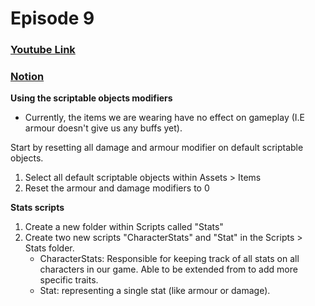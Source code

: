 # Episode 9

### [Youtube Link](hhttps://www.youtube.com/watch?v=e8GmfoaOB4Y&list=PLPV2KyIb3jR4KLGCCAciWQ5qHudKtYeP7&index=10)
### [Notion](https://www.notion.so/gamedevmcgill/Dissection-of-Brackey-s-RPG-25c5b38888d840a5b5da528644c5a9ea#98497535f625446ea247f6ed7a5aed1d)

**Using the scriptable objects modifiers**

- Currently, the items we are wearing have no effect on gameplay (I.E armour doesn't give us any buffs yet). 

Start by resetting all damage and armour modifier on default scriptable objects.
1. Select all default scriptable objects within Assets > Items
2. Reset the armour and damage modifiers to 0

**Stats scripts**

1. Create a new folder within Scripts called "Stats"
2. Create two new scripts "CharacterStats" and "Stat" in the Scripts > Stats folder.
    - CharacterStats: Responsible for keeping track of all stats on all characters in our game. Able to be extended from to add more specific traits.
    - Stat: representing a single stat (like armour or damage).

~~~ Stat code changes ~~~

